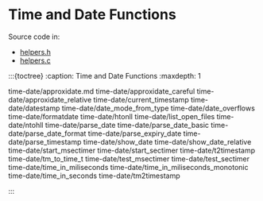 # Time and Date Functions

Source code in:

- [helpers.h](https://github.com/artgins/yunetas/blob/main/kernel/c/gobj-c/src/helpers.h)
- [helpers.c](https://github.com/artgins/yunetas/blob/main/kernel/c/gobj-c/src/helpers.c)

:::{toctree}
:caption: Time and Date Functions
:maxdepth: 1

time-date/approxidate.md
time-date/approxidate_careful
time-date/approxidate_relative
time-date/current_timestamp
time-date/datestamp
time-date/date_mode_from_type
time-date/date_overflows
time-date/formatdate
time-date/htonll
time-date/list_open_files
time-date/ntohll
time-date/parse_date
time-date/parse_date_basic
time-date/parse_date_format
time-date/parse_expiry_date
time-date/parse_timestamp
time-date/show_date
time-date/show_date_relative
time-date/start_msectimer
time-date/start_sectimer
time-date/t2timestamp
time-date/tm_to_time_t
time-date/test_msectimer
time-date/test_sectimer
time-date/time_in_miliseconds
time-date/time_in_miliseconds_monotonic
time-date/time_in_seconds
time-date/tm2timestamp

:::
